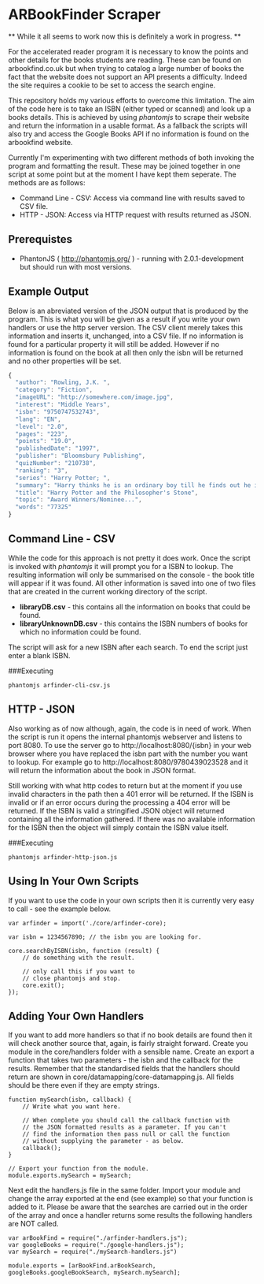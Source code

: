 ARBookFinder Scraper
====================

** While it all seems to work now this is definitely a work in progress. **

For the accelerated reader program it is necessary to know the points and other details for the books students are reading. These can be found on arbookfind.co.uk but when trying to catalog a large number of books the fact that the website does not support an API presents a difficulty. Indeed the site requires a cookie to be set to access the search engine.

This repository holds my various efforts to overcome this limitation. The aim of the code here is to take an ISBN (either typed or scanned) and look up a books details. This is achieved by using *phantomjs* to scrape their website and return the information in a usable format. As a fallback the scripts will also try and access the Google Books API if no information is found on the arbookfind website.

Currently I'm experimenting with two different methods of both invoking the program and formatting the result. These may be joined together in one script at some point but at the moment I have kept them seperate. The methods are as follows:

 * Command Line - CSV: Access via command line with results saved to CSV file.
 * HTTP - JSON: Access via HTTP request with results returned as JSON.
 
Prerequistes
------------
* PhantonJS ( http://phantomjs.org/ ) - running with 2.0.1-development but should run with most versions.

Example Output
--------------
Below is an abreviated version of the JSON output that is produced by the program. This is what you will be given as a result if you write your own handlers or use the http server version. The CSV client merely takes this information and inserts it, unchanged, into a CSV file. If no information is found for a particular property it will still be added. However if no information is found on the book at all then only the isbn will be returned and no other properties will be set.

```js
{
  "author": "Rowling, J.K. ",
  "category": "Fiction",
  "imageURL": "http://somewhere.com/image.jpg",
  "interest": "Middle Years",
  "isbn": "9750747532743",
  "lang": "EN",
  "level": "2.0",
  "pages": "223",
  "points": "19.0",
  "publishedDate": "1997",
  "publisher": "Bloomsbury Publishing",
  "quizNumber": "210738",
  "ranking": "3",
  "series": "Harry Potter; ",
  "summary": "Harry thinks he is an ordinary boy till he finds out he is a wizard. First in the series.",
  "title": "Harry Potter and the Philosopher's Stone",
  "topic": "Award Winners/Nominee...",
  "words": "77325"
}
```

Command Line - CSV
------------------

While the code for this approach is not pretty it does work. Once the script is invoked with *phantomjs* it will prompt you for a ISBN to lookup. The resulting information will only be summarised on the console - the book title will appear if it was found. All other information is saved into one of two files that are created in the current working directory of the script.

 * **libraryDB.csv** - this contains all the information on books that could be found.
 * **libraryUnknownDB.csv** - this contains the ISBN numbers of books for which no information could be found.
 
The script will ask for a new ISBN after each search. To end the script just enter a blank ISBN.

###Executing

```
phantomjs arfinder-cli-csv.js
```

HTTP - JSON
-----------

Also working as of now although, again, the code is in need of work. When the script is run it opens the internal phantomjs webserver and listens to port 8080. To use the server go to http://localhost:8080/{isbn} in your web browser where you have replaced the isbn part with the number you want to lookup. For example go to http://localhost:8080/9780439023528 and it will return the information about the book in JSON format.

Still working with what http codes to return but at the moment if you use invalid characters in the path then a 401 error will be returned. If the ISBN is invalid or if an error occurs during the processing a 404 error will be returned. If the ISBN is valid a stringified JSON object will returned containing all the information gathered. If there was no available information for the ISBN then the object will simply contain the ISBN value itself.

###Executing

```
phantomjs arfinder-http-json.js
```

Using In Your Own Scripts
-------------------------

If you want to use the code in your own scripts then it is currently very easy to call - see the example below.

```
var arfinder = import('./core/arfinder-core);

var isbn = 1234567890; // the isbn you are looking for.

core.searchByISBN(isbn, function (result) {
    // do something with the result.

    // only call this if you want to
    // close phantomjs and stop.
    core.exit();
});
```

Adding Your Own Handlers
------------------------

If you want to add more handlers so that if no book details are found then it will check another source that, again, is fairly straight forward. Create you module in the core/handlers folder with a sensible name. Create an export a function that takes two parameters - the isbn and the callback for the results. Remember that the standardised fields that the handlers should return are shown in core/datamapping/core-datamapping.js. All fields should be there even if they are empty strings.

```
function mySearch(isbn, callback) {
    // Write what you want here.

    // When complete you should call the callback function with
    // the JSON formatted results as a parameter. If you can't
    // find the information then pass null or call the function
    // without supplying the parameter - as below.
    callback();
}

// Export your function from the module.
module.exports.mySearch = mySearch;
```

Next edit the handlers.js file in the same folder. Import your module and change the array exported at the end (see example) so that your function is added to it. Please be aware that the searches are carried out in the order of the array and once a handler returns some results the following handlers are NOT called.

```
var arBookFind = require("./arfinder-handlers.js");
var googleBooks = require("./google-handlers.js");
var mySearch = require("./mySearch-handlers.js")

module.exports = [arBookFind.arBookSearch, googleBooks.googleBookSearch, mySearch.mySearch];
```
